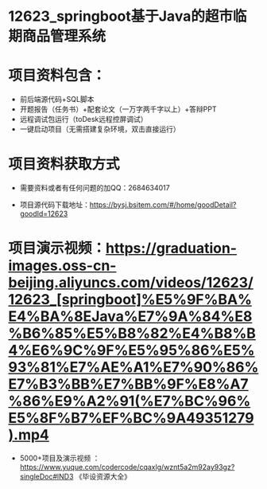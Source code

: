 #   12623_springboot基于Java的超市临期商品管理系统

#   项目资料包含：
*    前后端源代码+SQL脚本
*    开题报告（任务书）+配套论文（一万字两千字以上）+答辩PPT
*   远程调试包运行（toDesk远程控屏调试）
*   一键启动项目（无需搭建复杂环境，双击直接运行）


#   项目资料获取方式
*   需要资料或者有任何问题的加QQ：2684634017

*   项目源代码下载地址：https://bysj.bsitem.com/#/home/goodDetail?goodId=12623

#  项目演示视频：https://graduation-images.oss-cn-beijing.aliyuncs.com/videos/12623/12623_[springboot]%E5%9F%BA%E4%BA%8EJava%E7%9A%84%E8%B6%85%E5%B8%82%E4%B8%B4%E6%9C%9F%E5%95%86%E5%93%81%E7%AE%A1%E7%90%86%E7%B3%BB%E7%BB%9F%E8%A7%86%E9%A2%91(%E7%BC%96%E5%8F%B7%EF%BC%9A49351279).mp4

*  5000+项目及演示视频 ：https://www.yuque.com/codercode/cqaxlg/wznt5a2m92ay93gz?singleDoc#lND3 《毕设资源大全》
